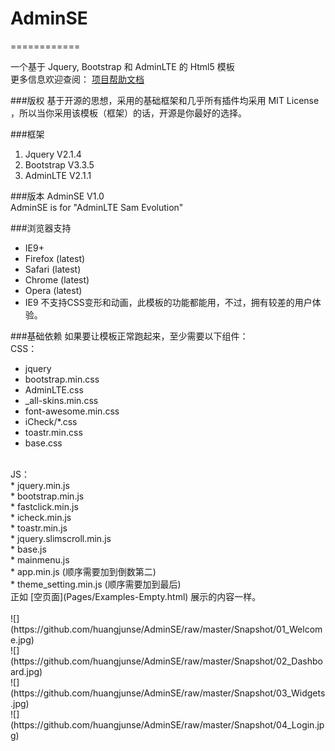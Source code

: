 # AdminSE
============

一个基于 Jquery, Bootstrap 和 AdminLTE 的 Html5 模板<br/>
更多信息欢迎查阅： [项目帮助文档](Pages/Readme.html)<br/>

###版权
基于开源的思想，采用的基础框架和几乎所有插件均采用 MIT License ，所以当你采用该模板（框架）的话，开源是你最好的选择。<br/>


###框架
1. Jquery V2.1.4<br/>
2. Bootstrap V3.3.5<br/>
3. AdminLTE V2.1.1<br/>


###版本
AdminSE V1.0<br/>
AdminSE is for "AdminLTE Sam Evolution"<br/>


###浏览器支持
* IE9+<br/>
* Firefox (latest)<br/>
* Safari (latest)<br/>
* Chrome (latest)<br/>
* Opera (latest)<br/>
* IE9 不支持CSS变形和动画，此模板的功能都能用，不过，拥有较差的用户体验。<br/>

###基础依赖
如果要让模板正常跑起来，至少需要以下组件：<br/>
CSS：<br/>
* jquery<br/>
* bootstrap.min.css<br/>
* AdminLTE.css<br/>
* _all-skins.min.css<br/>
* font-awesome.min.css<br/>
* iCheck/*.css<br/>
* toastr.min.css<br/>
* base.css<br/>
<br>
JS：<br/>
* jquery.min.js<br/>
* bootstrap.min.js<br/>
* fastclick.min.js<br/>
* icheck.min.js<br/>
* toastr.min.js<br/>
* jquery.slimscroll.min.js<br/>
* base.js<br/>
* mainmenu.js<br/>
* app.min.js (顺序需要加到倒数第二)<br/>
* theme_setting.min.js (顺序需要加到最后)<br/>
正如 [空页面](Pages/Examples-Empty.html) 展示的内容一样。<br/>
<br/>
![](https://github.com/huangjunse/AdminSE/raw/master/Snapshot/01_Welcome.jpg)<br/>
![](https://github.com/huangjunse/AdminSE/raw/master/Snapshot/02_Dashboard.jpg)<br/>
![](https://github.com/huangjunse/AdminSE/raw/master/Snapshot/03_Widgets.jpg)<br/>
![](https://github.com/huangjunse/AdminSE/raw/master/Snapshot/04_Login.jpg)<br/>